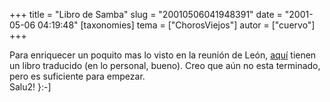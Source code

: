 +++
title = "Libro de Samba"
slug = "20010506041948391"
date = "2001-05-06 04:19:48"
[taxonomies]
tema = ["ChorosViejos"]
autor = ["cuervo"]
+++

Para enriquecer un poquito mas lo visto en la reunión de León,
[aquí](http://www.samtek.es/sobl/traducciones/samba-es/) tienen un libro
traducido (en lo personal, bueno). Creo que aún no esta terminado, pero
es suficiente para empezar.  
Salu2! }:-\]

